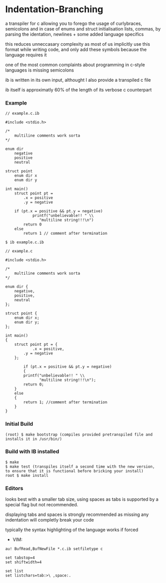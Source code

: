 # Indentation-Branching

a transpiler for c allowing you to forego the usage of curlybraces, semicolons and in case of enums and struct initialisation lists, commas, by parsing the identation, newlines + some added language specifics

this reduces unneccasary complexity as most of us implicitly use this format while writing code, and only add these symbols because the language requires it

one of the most common complaints about programming in c-style languages is missing semicolons

ib is written in its own input, althought I also provide a transpiled c file

ib itself is approximatly 60% of the length of its verbose c counterpart

### Example

~~~
// example.c.ib

#include <stdio.h>

/*
	multiline comments work sorta
*/

enum dir
	negative
	positive
	neutral

struct point
	enum dir x
	enum dir y

int main()
	struct point pt =
		.x = positive
		.y = negative
    
	if (pt.x = positive && pt.y = negative)
    		printf("unbelievable!! " \\
		       "multiline string!!!\n")
		return 0
	else
		return 1 // comment after termination
~~~

~~~
$ ib example.c.ib
~~~

~~~
// example.c

#include <stdio.h>

/*
	multiline comments work sorta
*/

enum dir {
	negative,
	positive,
	neutral
};

struct point {
 	enum dir x;
 	enum dir y;
};

int main()
{
	struct point pt = {
    		.x = positive,
		.y = negative
	};
    
    	if (pt.x = positive && pt.y = negative)
    	{
		printf("unbelievable!! " \\
		       "multiline string!!!\n");
		return 0;
	}
	else
	{
		return 1; //comment after termination
	}
}
 ~~~

### Initial Build
~~~
(root) $ make bootstrap (compiles provided pretranspiled file and installs it in /usr/bin/)
~~~

### Build with IB installed

~~~
$ make
$ make test (transpiles itself a second time with the new version,
to ensure that it is functional before bricking your install)
root $ make install
~~~

### Editors

looks best with a smaller tab size, using spaces as tabs is supported by a special flag but not recommended.

displaying tabs and spaces is strongly recommended as missing any indentation will completly break your code

typically the syntax highlighting of the language works if forced

- VIM:
~~~
au! BufRead,BufNewFile *.c.ib setfiletype c

set tabstop=4
set shiftwidth=4

set list
set listchars=tab:>\ ,space:.
~~~
